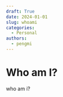 ```yaml
---
draft: True
date: 2024-01-01
slug: whoami
categories:
  - Personal
authors:
  - pengmi
---
```


# Who am I?

who am i?
